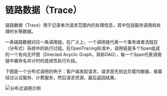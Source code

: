 # 链路数据（Trace）

链路数据（Trace）用于记录单次请求范围内的处理信息，其中包括服务调用和处理时长等数据。

一条链路数据对应一条调用链。在广义上，一个调用链代表一个事务或者流程在（分布式）系统中的执行过程。在OpenTracing标准中，调用链是多个Span组成的一个有向无环图（Directed Acyclic Graph，简称DAG），每一个Span代表调用链中被命名并计时的连续性执行片段。

下图是一个分布式调用的例子：客户端发起请求，请求首先到达负载均衡器，接着经过认证服务、计费服务，然后请求资源，最后返回结果。

![分布式调用示例](http://aliware-images.oss-cn-hangzhou.aliyuncs.com/arms/xtrace_dg_distributed_call.png)

